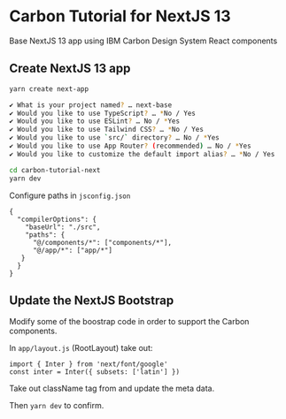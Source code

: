 # Carbon Tutorial for NextJS 13
Base NextJS 13 app using IBM Carbon Design System React components

## Create NextJS 13 app
```bash
yarn create next-app

✔ What is your project named? … next-base
✔ Would you like to use TypeScript? … *No / Yes
✔ Would you like to use ESLint? … No / *Yes
✔ Would you like to use Tailwind CSS? … *No / Yes
✔ Would you like to use `src/` directory? … No / *Yes
✔ Would you like to use App Router? (recommended) … No / *Yes
✔ Would you like to customize the default import alias? … *No / Yes

cd carbon-tutorial-next
yarn dev
```
Configure paths in `jsconfig.json`
```
{
  "compilerOptions": {
    "baseUrl": "./src",
    "paths": {
      "@/components/*": ["components/*"],
      "@/app/*": ["app/*"]
   }
  }
}
```

## Update the NextJS Bootstrap
Modify some of the boostrap code in order to support the Carbon components.

In `app/layout.js` (RootLayout) take out:
```
import { Inter } from 'next/font/google'
const inter = Inter({ subsets: ['latin'] })
```
Take out className tag from <body> and update the meta data.

Then `yarn dev` to confirm.


